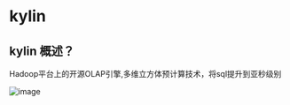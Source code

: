 # kylin

## kylin 概述？

Hadoop平台上的开源OLAP引擎,多维立方体预计算技术，将sql提升到亚秒级别

![image](http://static.lovedata.net/jpg/2018/7/4/4bb2dc72ea9e7c1ca0fe7f39b39ee58a.jpg)

